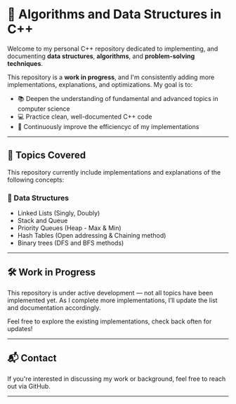 # 📘 Algorithms and Data Structures in C++

Welcome to my personal C++ repository dedicated to implementing, and documenting **data structures**, **algorithms**, and **problem-solving techniques**.

This repository is a **work in progress**, and I'm consistently adding more implementations, explanations, and optimizations. My goal is to:
- 📚 Deepen the understanding of fundamental and advanced topics in computer science
- 💻 Practice clean, well-documented C++ code
- 📘 Continuously improve the efficiencyc of my implementations
---

## 🧩 Topics Covered

This repository currently include implementations and explanations of the following concepts:

### 🔹 Data Structures
- Linked Lists (Singly, Doubly)
- Stack and Queue
- Priority Queues (Heap - Max & Min)
- Hash Tables (Open addressing & Chaining method)
- Binary trees (DFS and BFS methods)

---

## 🛠 Work in Progress

This repository is under active development — not all topics have been implemented yet. As I complete more implementations, I’ll update the list and documentation accordingly.

Feel free to explore the existing implementations, check back often for updates!

---

## 📬 Contact

If you're interested in discussing my work or background, feel free to reach out via GitHub.

---
